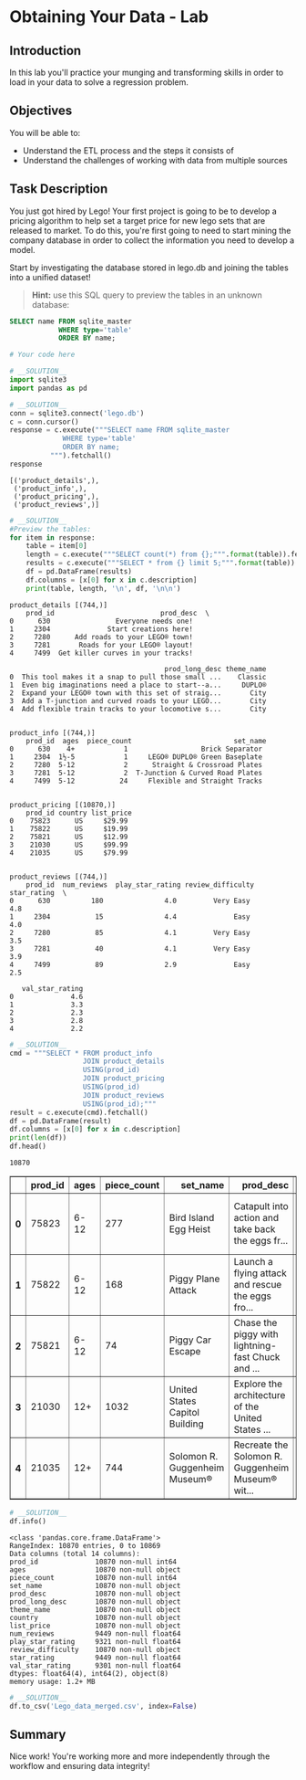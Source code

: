 
# Obtaining Your Data - Lab

## Introduction
In this lab you'll practice your munging and transforming skills in order to load in your data to solve a regression problem.

## Objectives
You will be able to:
* Understand the ETL process and the steps it consists of
* Understand the challenges of working with data from multiple sources 

## Task Description

You just got hired by Lego! Your first project is going to be to develop a pricing algorithm to help set a target price for new lego sets that are released to market. To do this, you're first going to need to start mining the company database in order to collect the information you need to develop a model.

Start by investigating the database stored in lego.db and joining the tables into a unified dataset!

> **Hint:** use this SQL query to preview the tables in an unknown database:
```sql
SELECT name FROM sqlite_master
            WHERE type='table'
            ORDER BY name;
```


```python
# Your code here
```


```python
# __SOLUTION__ 
import sqlite3
import pandas as pd
```


```python
# __SOLUTION__ 
conn = sqlite3.connect('lego.db')
c = conn.cursor()
response = c.execute("""SELECT name FROM sqlite_master
             WHERE type='table'
             ORDER BY name;
          """).fetchall()
response
```




    [('product_details',),
     ('product_info',),
     ('product_pricing',),
     ('product_reviews',)]




```python
# __SOLUTION__ 
#Preview the tables:
for item in response:
    table = item[0]
    length = c.execute("""SELECT count(*) from {};""".format(table)).fetchall()
    results = c.execute("""SELECT * from {} limit 5;""".format(table)).fetchall()
    df = pd.DataFrame(results)
    df.columns = [x[0] for x in c.description]
    print(table, length, '\n', df, '\n\n')
```

    product_details [(744,)] 
        prod_id                          prod_desc  \
    0      630                Everyone needs one!   
    1     2304              Start creations here!   
    2     7280      Add roads to your LEGO® town!   
    3     7281       Roads for your LEGO® layout!   
    4     7499  Get killer curves in your tracks!   
    
                                          prod_long_desc theme_name  
    0  This tool makes it a snap to pull those small ...    Classic  
    1  Even big imaginations need a place to start--a...     DUPLO®  
    2  Expand your LEGO® town with this set of straig...       City  
    3  Add a T-junction and curved roads to your LEGO...       City  
    4  Add flexible train tracks to your locomotive s...       City   
    
    
    product_info [(744,)] 
        prod_id  ages  piece_count                         set_name
    0      630    4+            1                  Brick Separator
    1     2304  1½-5            1     LEGO® DUPLO® Green Baseplate
    2     7280  5-12            2      Straight & Crossroad Plates
    3     7281  5-12            2  T-Junction & Curved Road Plates
    4     7499  5-12           24     Flexible and Straight Tracks 
    
    
    product_pricing [(10870,)] 
        prod_id country list_price
    0    75823      US     $29.99
    1    75822      US     $19.99
    2    75821      US     $12.99
    3    21030      US     $99.99
    4    21035      US     $79.99 
    
    
    product_reviews [(744,)] 
        prod_id  num_reviews  play_star_rating review_difficulty  star_rating  \
    0      630          180               4.0         Very Easy          4.8   
    1     2304           15               4.4              Easy          4.0   
    2     7280           85               4.1         Very Easy          3.5   
    3     7281           40               4.1         Very Easy          3.9   
    4     7499           89               2.9              Easy          2.5   
    
       val_star_rating  
    0              4.6  
    1              3.3  
    2              2.3  
    3              2.8  
    4              2.2   
    
    



```python
# __SOLUTION__ 
cmd = """SELECT * FROM product_info
                  JOIN product_details
                  USING(prod_id)
                  JOIN product_pricing
                  USING(prod_id)
                  JOIN product_reviews
                  USING(prod_id);"""
result = c.execute(cmd).fetchall()
df = pd.DataFrame(result)
df.columns = [x[0] for x in c.description]
print(len(df))
df.head()
```

    10870





<div>
<style scoped>
    .dataframe tbody tr th:only-of-type {
        vertical-align: middle;
    }

    .dataframe tbody tr th {
        vertical-align: top;
    }

    .dataframe thead th {
        text-align: right;
    }
</style>
<table border="1" class="dataframe">
  <thead>
    <tr style="text-align: right;">
      <th></th>
      <th>prod_id</th>
      <th>ages</th>
      <th>piece_count</th>
      <th>set_name</th>
      <th>prod_desc</th>
      <th>prod_long_desc</th>
      <th>theme_name</th>
      <th>country</th>
      <th>list_price</th>
      <th>num_reviews</th>
      <th>play_star_rating</th>
      <th>review_difficulty</th>
      <th>star_rating</th>
      <th>val_star_rating</th>
    </tr>
  </thead>
  <tbody>
    <tr>
      <th>0</th>
      <td>75823</td>
      <td>6-12</td>
      <td>277</td>
      <td>Bird Island Egg Heist</td>
      <td>Catapult into action and take back the eggs fr...</td>
      <td>Use the staircase catapult to launch Red into ...</td>
      <td>Angry Birds™</td>
      <td>US</td>
      <td>$29.99</td>
      <td>2.0</td>
      <td>4.0</td>
      <td>Average</td>
      <td>4.5</td>
      <td>4.0</td>
    </tr>
    <tr>
      <th>1</th>
      <td>75822</td>
      <td>6-12</td>
      <td>168</td>
      <td>Piggy Plane Attack</td>
      <td>Launch a flying attack and rescue the eggs fro...</td>
      <td>Pilot Pig has taken off from Bird Island with ...</td>
      <td>Angry Birds™</td>
      <td>US</td>
      <td>$19.99</td>
      <td>2.0</td>
      <td>4.0</td>
      <td>Easy</td>
      <td>5.0</td>
      <td>4.0</td>
    </tr>
    <tr>
      <th>2</th>
      <td>75821</td>
      <td>6-12</td>
      <td>74</td>
      <td>Piggy Car Escape</td>
      <td>Chase the piggy with lightning-fast Chuck and ...</td>
      <td>Pitch speedy bird Chuck against the Piggy Car....</td>
      <td>Angry Birds™</td>
      <td>US</td>
      <td>$12.99</td>
      <td>11.0</td>
      <td>4.3</td>
      <td>Easy</td>
      <td>4.3</td>
      <td>4.1</td>
    </tr>
    <tr>
      <th>3</th>
      <td>21030</td>
      <td>12+</td>
      <td>1032</td>
      <td>United States Capitol Building</td>
      <td>Explore the architecture of the United States ...</td>
      <td>Discover the architectural secrets of the icon...</td>
      <td>Architecture</td>
      <td>US</td>
      <td>$99.99</td>
      <td>23.0</td>
      <td>3.6</td>
      <td>Average</td>
      <td>4.6</td>
      <td>4.3</td>
    </tr>
    <tr>
      <th>4</th>
      <td>21035</td>
      <td>12+</td>
      <td>744</td>
      <td>Solomon R. Guggenheim Museum®</td>
      <td>Recreate the Solomon R. Guggenheim Museum® wit...</td>
      <td>Discover the architectural secrets of Frank Ll...</td>
      <td>Architecture</td>
      <td>US</td>
      <td>$79.99</td>
      <td>14.0</td>
      <td>3.2</td>
      <td>Challenging</td>
      <td>4.6</td>
      <td>4.1</td>
    </tr>
  </tbody>
</table>
</div>




```python
# __SOLUTION__ 
df.info()
```

    <class 'pandas.core.frame.DataFrame'>
    RangeIndex: 10870 entries, 0 to 10869
    Data columns (total 14 columns):
    prod_id              10870 non-null int64
    ages                 10870 non-null object
    piece_count          10870 non-null int64
    set_name             10870 non-null object
    prod_desc            10870 non-null object
    prod_long_desc       10870 non-null object
    theme_name           10870 non-null object
    country              10870 non-null object
    list_price           10870 non-null object
    num_reviews          9449 non-null float64
    play_star_rating     9321 non-null float64
    review_difficulty    10870 non-null object
    star_rating          9449 non-null float64
    val_star_rating      9301 non-null float64
    dtypes: float64(4), int64(2), object(8)
    memory usage: 1.2+ MB



```python
# __SOLUTION__ 
df.to_csv('Lego_data_merged.csv', index=False)
```

## Summary
Nice work! You're working more and more independently through the workflow and ensuring data integrity!
